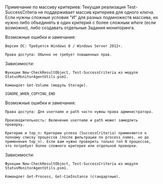 Примечание по массиву критериев: Текущая реализация Test-SuccessCriteria не поддерживает массив критериев для одного ключа. Если нужны сложные условия "И" для разных подмножеств массива, их нужно либо объединять в один критерий с более сложным _where_ (если возможно), либо создавать отдельные Задания мониторинга.

Возможные ошибки и замечания:

    Версия ОС: Требуется Windows 8 / Windows Server 2012+.

    Права доступа: Обычно не требует повышенных прав.

Зависимости:

    Функции New-CheckResultObject, Test-SuccessCriteria из модуля StatusMonitorAgentUtils.psm1.

    Командлет Get-Volume (модуль Storage).

    IGNORE_WHEN_COPYING_END

Возможные ошибки и замечания:

    Права доступа: Для username и path часто нужны права администратора.

    Производительность: Включение username и path может замедлить проверку.

    Критерии и top_n: Критерии успеха (SuccessCriteria) применяются к полному списку процессов (после фильтрации по process_names, но до применения top_n). Если вам нужно проверить только топ N процессов, это потребует более сложного критерия или отдельной проверки.

Зависимости:

    Функции New-CheckResultObject, Test-SuccessCriteria из модуля StatusMonitorAgentUtils.psm1.

    Командлет Get-Process, Get-CimInstance (стандартные).